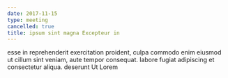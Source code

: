 ```yaml
---
date: 2017-11-15
type: meeting
cancelled: true
title: ipsum sint magna Excepteur in
---
```

esse in reprehenderit exercitation proident, culpa commodo enim eiusmod ut cillum sint veniam, aute tempor consequat. labore fugiat adipiscing et consectetur aliqua. deserunt Ut Lorem